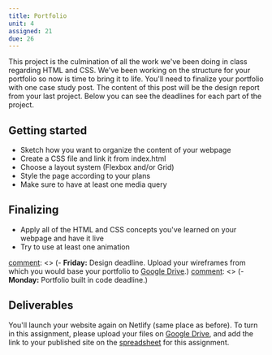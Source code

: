 ```yaml
---
title: Portfolio
unit: 4
assigned: 21
due: 26
---
```


This project is the culmination of all the work we've been doing in class regarding HTML and CSS. We've been working on the structure for your portfolio so now is time to bring it to life. You'll need to finalize your portfolio with one case study post. The content of this post will be the design report from your last project. Below you can see the deadlines for each part of the project.


Getting started
---------------

- Sketch how you want to organize the content of your webpage
- Create a CSS file and link it from index.html
- Choose a layout system (Flexbox and/or Grid)
- Style the page according to your plans
- Make sure to have at least one media query


Finalizing
----------

- Apply all of the HTML and CSS concepts you've learned on your webpage and have it live
- Try to use at least one animation


[comment]: <> (Milestones)
[comment]: <> (- **Wednesday:** Content deadline. This content will be your design report from your last individual project.)
[comment]: <> (- **Friday:** Design deadline. Upload your wireframes from which you would base your portfolio to [Google Drive](https://drive.google.com/drive/folders/1b_s1XLDVxBsxy-OOkt_Xz6tG2IVQhdQ3).)
[comment]: <> (- **Monday:** Portfolio built in code deadline.)


Deliverables
------------

You'll launch your website again on Netlify (same place as before). To turn in this assignment, please upload your files on [Google Drive](https://drive.google.com/drive/folders/1b_s1XLDVxBsxy-OOkt_Xz6tG2IVQhdQ3), and add the link to your published site on the [spreadsheet](https://docs.google.com/spreadsheets/d/1Ztzs4jheB_HWNSr6AgDMiLag3_GbwDIpQ5g_kuQmGrY/edit#gid=0) for this assignment.

